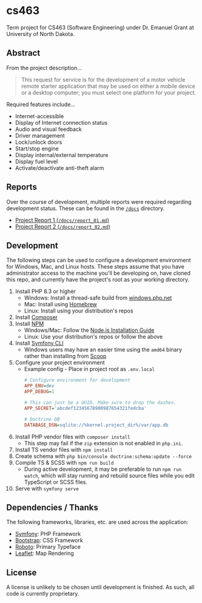 # cs463

Term project for CS463 (Software Engineering) under Dr. Emanuel Grant at University
of North Dakota.

## Abstract

From the project description...

> This request for service is for the development of a motor vehicle remote 
> starter application that may be used on either a mobile device or a desktop 
> computer; you must select one platform for your project.

Required features include...
 - Internet-accessible
 - Display of Internet connection status
 - Audio and visual feedback
 - Driver management
 - Lock/unlock doors
 - Start/stop engine
 - Display internal/external temperature
 - Display fuel level
 - Activate/deactivate anti-theft alarm

## Reports

Over the course of development, multiple reports were required regarding
development status. These can be found in the [`/docs`](/docs) directory.

 - [Project Report 1 (`/docs/report_01.md`)](/docs/report_01.md)
 - [Project Report 2 (`/docs/report_02.md`)](/docs/report_02.md)

## Development

The following steps can be used to configure a development environment for
Windows, Mac, and Linux hosts. These steps assume that you have administrator
access to the machine you'll be developing on, have cloned this repo, and
currently have the project's root as your working directory.

1. Install PHP 8.3 or higher
    - Windows: Install a thread-safe build from [windows.php.net](https://windows.php.net/download)
    - Mac: Install using [Homebrew](https://brew.sh)
    - Linux: Install using your distribution's repos
2. Install [Composer](https://getcomposer.org/download/)
3. Install [NPM](https://npmjs.com)
    - Windows/Mac: Follow the [Node.js Installation Guide](https://nodejs.org/en/download/)
    - Linux: Use your distribution's repos or follow the above
4. Install [Symfony CLI](https://symfony.com/download)
    - Windows users may have an easier time using the `amd64` binary
      rather than installing from [Scoop](https://scoop.sh/)
5. Configure your project environment
    - Example config - Place in project root as `.env.local`
      ```ini
      # Configure environment for development
      APP_ENV=dev
      APP_DEBUG=1
      
      # This can just be a UUID. Make sure to drop the dashes.
      APP_SECRET='abcdef12345678900987654321fedcba'
      
      # Doctrine DB
      DATABASE_DSN=sqlite://%kernel.project_dir%/var/app.db
      ```
6. Install PHP vendor files with `composer install`
    - This step may fail if the `zip` extension is not enabled in `php.ini`.
7. Install TS vendor files with `npm install`
8. Create schema with `php bin/console doctrine:schema:update --force`
9. Compile TS & SCSS with `npm run build`
    - During active development, it may be preferable to run
      `npm run watch`, which will stay running and rebuild source
      files while you edit TypeScript or SCSS files.
10. Serve with `symfony serve`

## Dependencies / Thanks

The following frameworks, libraries, etc. are used across the application:

 - [Symfony](https://symfony.com): PHP Framework
 - [Bootstrap](https://getbootstrap.com): CSS Framework
 - [Roboto](https://github.com/googlefonts/roboto-2): Primary Typeface
 - [Leaflet](https://leafletjs.com): Map Rendering

## License

A license is unlikely to be chosen until development is finished. As such,
all code is currently proprietary.
